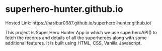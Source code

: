 # superhero-hunter.github.io
Hosted Link:
https://hasibur0987.github.io/superhero-hunter.github.io/

This project is Super Hero Hunter App in which we use superheroAPI() to fetch the records and details of all the superheroes along with some additional features. It is built using HTML, CSS, Vanilla Javascript.
